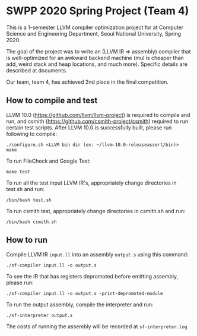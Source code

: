 # SWPP 2020 Spring Project (Team 4)

This is a 1-semester LLVM compiler optimization project for <Principles and Practices of Software Development> at Computer Science and Engineering Department, Seoul National University, Spring 2020.

The goal of the project was to write an (LLVM IR => assembly) compiler that is well-optimized for an awkward backend machine (mul is cheaper than add, weird stack and heap locations, and much more). Specific details are described at documents.

Our team, team 4, has achieved 2nd place in the final competition.



## How to compile and test

LLVM 10.0 (https://github.com/llvm/llvm-project) is required to compile and run, and csmith (https://github.com/csmith-project/csmith) required to run certain test scripts. After LLVM 10.0 is successfully built, please run following to compile:

```
./configure.sh <LLVM bin dir (ex: ~/llvm-10.0-releaseassert/bin)>
make
```

To run FileCheck and Google Test:

```
make test
```

To run all the test input LLVM IR's, appropriately change directories in test.sh and run:

```
/bin/bash test.sh
```

To run csmith test, appropriately change directories in csmith.sh and run:

```
/bin/bash csmith.sh
```



## How to run

Compile LLVM IR `input.ll` into an assembly `output.s` using this command:

```
./sf-compiler input.ll -o output.s
```

To see the IR that has registers depromoted before emitting assembly, please run:

```
./sf-compiler input.ll -o output.s -print-depromoted-module
```

To run the output assembly, compile the interpreter and run:

```
./sf-interpreter output.s
```

The costs of running the assembly will be recorded at `sf-interpreter.log`

